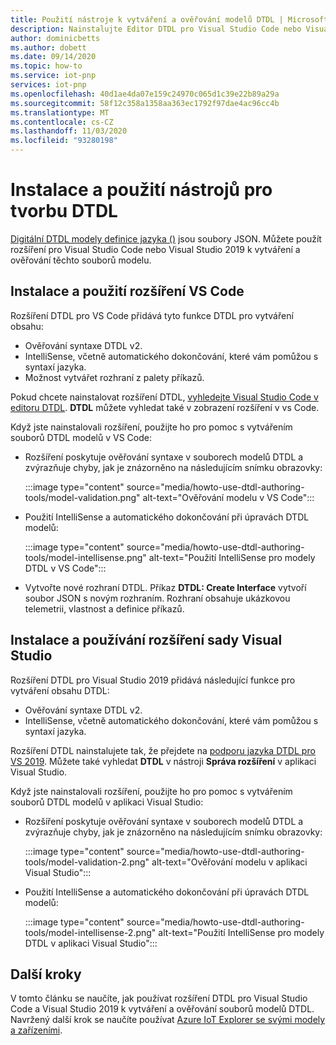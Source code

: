 ```yaml
---
title: Použití nástroje k vytváření a ověřování modelů DTDL | Microsoft Docs
description: Nainstalujte Editor DTDL pro Visual Studio Code nebo Visual Studio 2019 a použijte ho k vytváření modelů IoT technologie Plug and Play.
author: dominicbetts
ms.author: dobett
ms.date: 09/14/2020
ms.topic: how-to
ms.service: iot-pnp
services: iot-pnp
ms.openlocfilehash: 40d1ae4da07e159c24970c065d1c39e22b89a29a
ms.sourcegitcommit: 58f12c358a1358aa363ec1792f97dae4ac96cc4b
ms.translationtype: MT
ms.contentlocale: cs-CZ
ms.lasthandoff: 11/03/2020
ms.locfileid: "93280198"
---
```

# <a name="install-and-use-the-dtdl-authoring-tools"></a>Instalace a použití nástrojů pro tvorbu DTDL

[Digitální DTDL modely definice jazyka ()](https://github.com/Azure/opendigitaltwins-dtdl/blob/master/DTDL/v2/dtdlv2.md) jsou soubory JSON. Můžete použít rozšíření pro Visual Studio Code nebo Visual Studio 2019 k vytváření a ověřování těchto souborů modelu.

## <a name="install-and-use-the-vs-code-extension"></a>Instalace a použití rozšíření VS Code

Rozšíření DTDL pro VS Code přidává tyto funkce DTDL pro vytváření obsahu:

- Ověřování syntaxe DTDL v2.
- IntelliSense, včetně automatického dokončování, které vám pomůžou s syntaxí jazyka.
- Možnost vytvářet rozhraní z palety příkazů.

Pokud chcete nainstalovat rozšíření DTDL, [vyhledejte Visual Studio Code v editoru DTDL](https://marketplace.visualstudio.com/items?itemName=vsciot-vscode.vscode-dtdl). **DTDL** můžete vyhledat také v zobrazení rozšíření v vs Code.

Když jste nainstalovali rozšíření, použijte ho pro pomoc s vytvářením souborů DTDL modelů v VS Code:

- Rozšíření poskytuje ověřování syntaxe v souborech modelů DTDL a zvýrazňuje chyby, jak je znázorněno na následujícím snímku obrazovky:

    :::image type="content" source="media/howto-use-dtdl-authoring-tools/model-validation.png" alt-text="Ověřování modelu v VS Code":::

- Použití IntelliSense a automatického dokončování při úpravách DTDL modelů:

    :::image type="content" source="media/howto-use-dtdl-authoring-tools/model-intellisense.png" alt-text="Použití IntelliSense pro modely DTDL v VS Code":::

- Vytvořte nové rozhraní DTDL. Příkaz **DTDL: Create Interface** vytvoří soubor JSON s novým rozhraním. Rozhraní obsahuje ukázkovou telemetrii, vlastnost a definice příkazů.

## <a name="install-and-use-the-visual-studio-extension"></a>Instalace a používání rozšíření sady Visual Studio

Rozšíření DTDL pro Visual Studio 2019 přidává následující funkce pro vytváření obsahu DTDL:

- Ověřování syntaxe DTDL v2.
- IntelliSense, včetně automatického dokončování, které vám pomůžou s syntaxí jazyka.

Rozšíření DTDL nainstalujete tak, že přejdete na [podporu jazyka DTDL pro VS 2019](https://marketplace.visualstudio.com/items?itemName=vsc-iot.vs16dtdllanguagesupport). Můžete také vyhledat **DTDL** v nástroji **Správa rozšíření** v aplikaci Visual Studio.

Když jste nainstalovali rozšíření, použijte ho pro pomoc s vytvářením souborů DTDL modelů v aplikaci Visual Studio:

- Rozšíření poskytuje ověřování syntaxe v souborech modelů DTDL a zvýrazňuje chyby, jak je znázorněno na následujícím snímku obrazovky:

    :::image type="content" source="media/howto-use-dtdl-authoring-tools/model-validation-2.png" alt-text="Ověřování modelu v aplikaci Visual Studio":::

- Použití IntelliSense a automatického dokončování při úpravách DTDL modelů:

    :::image type="content" source="media/howto-use-dtdl-authoring-tools/model-intellisense-2.png" alt-text="Použití IntelliSense pro modely DTDL v aplikaci Visual Studio":::

## <a name="next-steps"></a>Další kroky

V tomto článku se naučíte, jak používat rozšíření DTDL pro Visual Studio Code a Visual Studio 2019 k vytváření a ověřování souborů modelů DTDL. Navržený další krok se naučíte používat [Azure IoT Explorer se svými modely a zařízeními](./howto-use-iot-explorer.md).
